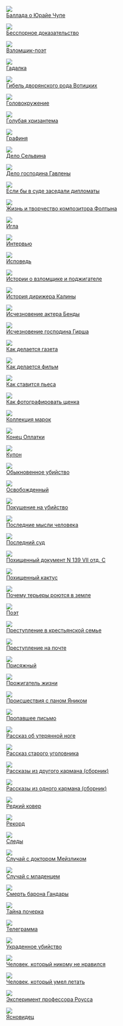 ![](Баллада%20о%20Юрайе%20Чупе.jpg)  
[Баллада о Юрайе Чупе](Баллада%20о%20Юрайе%20Чупе.md)

![](Бесспорное%20доказательство.jpg)  
[Бесспорное доказательство](Бесспорное%20доказательство.md)

![](Взломщик-поэт.jpg)  
[Взломщик-поэт](Взломщик-поэт.md)

![](Гадалка.jpg)  
[Гадалка](Гадалка.md)

![](Гибель%20дворянского%20рода%20Вотицких.jpg)  
[Гибель дворянского рода Вотицких](Гибель%20дворянского%20рода%20Вотицких.md)

![](Головокружение.jpg)  
[Головокружение](Головокружение.md)

![](Голубая%20хризантема.jpg)  
[Голубая хризантема](Голубая%20хризантема.md)

![](Графиня.jpg)  
[Графиня](Графиня.md)

![](Дело%20Сельвина.jpg)  
[Дело Сельвина](Дело%20Сельвина.md)

![](Дело%20господина%20Гавлены.jpg)  
[Дело господина Гавлены](Дело%20господина%20Гавлены.md)

![](Если%20бы%20в%20суде%20заседали%20дипломаты.jpg)  
[Если бы в суде заседали дипломаты](Если%20бы%20в%20суде%20заседали%20дипломаты.md)

![](Жизнь%20и%20творчество%20композитора%20Фолтына.jpg)  
[Жизнь и творчество композитора Фолтына](Жизнь%20и%20творчество%20композитора%20Фолтына.md)

![](Игла.jpg)  
[Игла](Игла.md)

![](Интервью.jpg)  
[Интервью](Интервью.md)

![](Исповедь.jpg)  
[Исповедь](Исповедь.md)

![](Истории%20о%20взломщике%20и%20поджигателе.jpg)  
[Истории о взломщике и поджигателе](Истории%20о%20взломщике%20и%20поджигателе.md)

![](История%20дирижера%20Калины.jpg)  
[История дирижера Калины](История%20дирижера%20Калины.md)

![](Исчезновение%20актера%20Бенды.jpg)  
[Исчезновение актера Бенды](Исчезновение%20актера%20Бенды.md)

![](Исчезновение%20господина%20Гирша.jpg)  
[Исчезновение господина Гирша](Исчезновение%20господина%20Гирша.md)

![](Как%20делается%20газета.jpg)  
[Как делается газета](Как%20делается%20газета.md)

![](Как%20делается%20фильм.jpg)  
[Как делается фильм](Как%20делается%20фильм.md)

![](Как%20ставится%20пьеса.jpg)  
[Как ставится пьеса](Как%20ставится%20пьеса.md)

![](Как%20фотографировать%20щенка.jpg)  
[Как фотографировать щенка](Как%20фотографировать%20щенка.md)

![](Коллекция%20марок.jpg)  
[Коллекция марок](Коллекция%20марок.md)

![](Конец%20Оплатки.jpg)  
[Конец Оплатки](Конец%20Оплатки.md)

![](Купон.jpg)  
[Купон](Купон.md)

![](Обыкновенное%20убийство.jpg)  
[Обыкновенное убийство](Обыкновенное%20убийство.md)

![](Освобожденный.jpg)  
[Освобожденный](Освобожденный.md)

![](Покушение%20на%20убийство.jpg)  
[Покушение на убийство](Покушение%20на%20убийство.md)

![](Последние%20мысли%20человека.jpg)  
[Последние мысли человека](Последние%20мысли%20человека.md)

![](Последний%20суд.jpg)  
[Последний суд](Последний%20суд.md)

![](Похищенный%20документ%20N%20139%20VII%20отд.%20С.jpg)  
[Похищенный документ N 139 VII отд. С](Похищенный%20документ%20N%20139%20VII%20отд.%20С.md)

![](Похищенный%20кактус.jpg)  
[Похищенный кактус](Похищенный%20кактус.md)

![](Почему%20терьеры%20роются%20в%20земле.jpg)  
[Почему терьеры роются в земле](Почему%20терьеры%20роются%20в%20земле.md)

![](Поэт.jpg)  
[Поэт](Поэт.md)

![](Преступление%20в%20крестьянской%20семье.jpg)  
[Преступление в крестьянской семье](Преступление%20в%20крестьянской%20семье.md)

![](Преступление%20на%20почте.jpg)  
[Преступление на почте](Преступление%20на%20почте.md)

![](Присяжный.jpg)  
[Присяжный](Присяжный.md)

![](Прожигатель%20жизни.jpg)  
[Прожигатель жизни](Прожигатель%20жизни.md)

![](Происшествия%20с%20паном%20Яником.jpg)  
[Происшествия с паном Яником](Происшествия%20с%20паном%20Яником.md)

![](Пропавшее%20письмо.jpg)  
[Пропавшее письмо](Пропавшее%20письмо.md)

![](Рассказ%20об%20утерянной%20ноге.jpg)  
[Рассказ об утерянной ноге](Рассказ%20об%20утерянной%20ноге.md)

![](Рассказ%20старого%20уголовника.jpg)  
[Рассказ старого уголовника](Рассказ%20старого%20уголовника.md)

![](Рассказы%20из%20другого%20кармана%20(сборник).jpg)  
[Рассказы из другого кармана (сборник)](Рассказы%20из%20другого%20кармана%20(сборник).md)

![](Рассказы%20из%20одного%20кармана%20(сборник).jpg)  
[Рассказы из одного кармана (сборник)](Рассказы%20из%20одного%20кармана%20(сборник).md)

![](Редкий%20ковер.jpg)  
[Редкий ковер](Редкий%20ковер.md)

![](Рекорд.jpg)  
[Рекорд](Рекорд.md)

![](Следы.jpg)  
[Следы](Следы.md)

![](Случай%20с%20доктором%20Мейзликом.jpg)  
[Случай с доктором Мейзликом](Случай%20с%20доктором%20Мейзликом.md)

![](Случай%20с%20младенцем.jpg)  
[Случай с младенцем](Случай%20с%20младенцем.md)

![](Смерть%20барона%20Гандары.jpg)  
[Смерть барона Гандары](Смерть%20барона%20Гандары.md)

![](Тайна%20почерка.jpg)  
[Тайна почерка](Тайна%20почерка.md)

![](Телеграмма.jpg)  
[Телеграмма](Телеграмма.md)

![](Украденное%20убийство.jpg)  
[Украденное убийство](Украденное%20убийство.md)

![](Человек,%20который%20никому%20не%20нравился.jpg)  
[Человек, который никому не нравился](Человек,%20который%20никому%20не%20нравился.md)

![](Человек,%20который%20умел%20летать.jpg)  
[Человек, который умел летать](Человек,%20который%20умел%20летать.md)

![](Эксперимент%20профессора%20Роусса.jpg)  
[Эксперимент профессора Роусса](Эксперимент%20профессора%20Роусса.md)

![](Ясновидец.jpg)  
[Ясновидец](Ясновидец.md)
